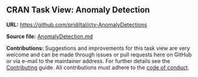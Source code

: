 ## CRAN Task View: Anomaly Detection


**URL:** <https://github.com/pridiltal/ctv-AnomalyDetections>

**Source file:** [AnomalyDetection.md](AnomalyDetection.md)

**Contributions:** Suggestions and improvements for this task view are very
welcome and can be made through issues or pull requests here on GitHub or
via e-mail to the maintainer address. For further details see the
[Contributing](https://github.com/cran-task-views/ctv/blob/main/Contributing.md)
guide. All contributions must adhere to the
[code of conduct](https://github.com/cran-task-views/ctv/blob/main/CodeOfConduct.md).